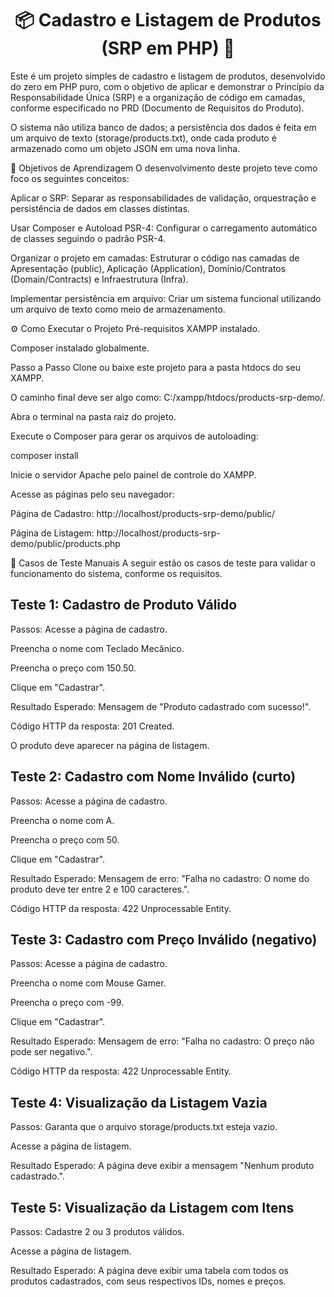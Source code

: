 <h1 align="center">📦 Cadastro e Listagem de Produtos (SRP em PHP) 🐘</h1>

Este é um projeto simples de cadastro e listagem de produtos, desenvolvido do zero em PHP puro, com o objetivo de aplicar e demonstrar o Princípio da Responsabilidade Única (SRP) e a organização de código em camadas, conforme especificado no PRD (Documento de Requisitos do Produto).

O sistema não utiliza banco de dados; a persistência dos dados é feita em um arquivo de texto (storage/products.txt), onde cada produto é armazenado como um objeto JSON em uma nova linha.

🎯 Objetivos de Aprendizagem
O desenvolvimento deste projeto teve como foco os seguintes conceitos:

Aplicar o SRP: Separar as responsabilidades de validação, orquestração e persistência de dados em classes distintas.

Usar Composer e Autoload PSR-4: Configurar o carregamento automático de classes seguindo o padrão PSR-4.

Organizar o projeto em camadas: Estruturar o código nas camadas de Apresentação (public), Aplicação (Application), Domínio/Contratos (Domain/Contracts) e Infraestrutura (Infra).

Implementar persistência em arquivo: Criar um sistema funcional utilizando um arquivo de texto como meio de armazenamento.

⚙️ Como Executar o Projeto
Pré-requisitos
XAMPP instalado.

Composer instalado globalmente.

Passo a Passo
Clone ou baixe este projeto para a pasta htdocs do seu XAMPP.

O caminho final deve ser algo como: C:/xampp/htdocs/products-srp-demo/.

Abra o terminal na pasta raiz do projeto.

Execute o Composer para gerar os arquivos de autoloading:

composer install

Inicie o servidor Apache pelo painel de controle do XAMPP.

Acesse as páginas pelo seu navegador:

Página de Cadastro: http://localhost/products-srp-demo/public/

Página de Listagem: http://localhost/products-srp-demo/public/products.php

🧪 Casos de Teste Manuais
A seguir estão os casos de teste para validar o funcionamento do sistema, conforme os requisitos.

## Teste 1: Cadastro de Produto Válido
Passos:
Acesse a página de cadastro.

Preencha o nome com Teclado Mecânico.

Preencha o preço com 150.50.

Clique em "Cadastrar".

Resultado Esperado:
Mensagem de "Produto cadastrado com sucesso!".

Código HTTP da resposta: 201 Created.

O produto deve aparecer na página de listagem.

## Teste 2: Cadastro com Nome Inválido (curto)
Passos:
Acesse a página de cadastro.

Preencha o nome com A.

Preencha o preço com 50.

Clique em "Cadastrar".

Resultado Esperado:
Mensagem de erro: "Falha no cadastro: O nome do produto deve ter entre 2 e 100 caracteres.".

Código HTTP da resposta: 422 Unprocessable Entity.

## Teste 3: Cadastro com Preço Inválido (negativo)
Passos:
Acesse a página de cadastro.

Preencha o nome com Mouse Gamer.

Preencha o preço com -99.

Clique em "Cadastrar".

Resultado Esperado:
Mensagem de erro: "Falha no cadastro: O preço não pode ser negativo.".

Código HTTP da resposta: 422 Unprocessable Entity.

## Teste 4: Visualização da Listagem Vazia
Passos:
Garanta que o arquivo storage/products.txt esteja vazio.

Acesse a página de listagem.

Resultado Esperado:
A página deve exibir a mensagem "Nenhum produto cadastrado.".

## Teste 5: Visualização da Listagem com Itens
Passos:
Cadastre 2 ou 3 produtos válidos.

Acesse a página de listagem.

Resultado Esperado:
A página deve exibir uma tabela com todos os produtos cadastrados, com seus respectivos IDs, nomes e preços.
